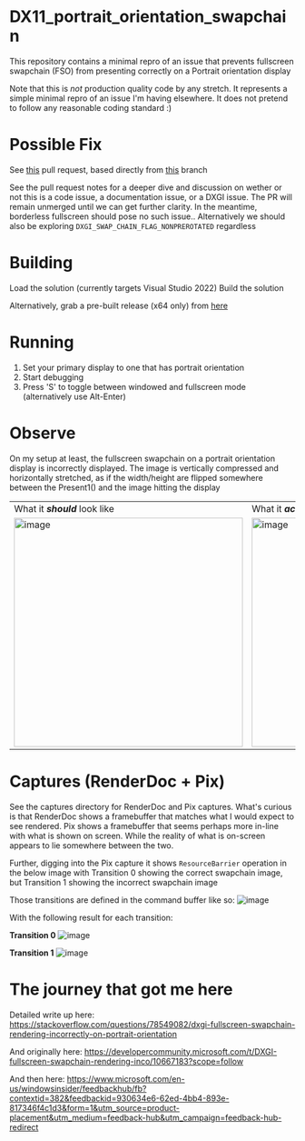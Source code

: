 # DX11_portrait_orientation_swapchain
This repository contains a minimal repro of an issue that prevents fullscreen swapchain (FSO) from presenting correctly on a Portrait orientation display

Note that this is *not* production quality code by any stretch.
It represents a simple minimal repro of an issue I'm having elsewhere. It does not pretend to follow any reasonable coding standard :)

# Possible Fix
See <a href="https://github.com/tim-rex/DX11_portrait_orientation_swapchain/pull/2">this</a> pull request, based directly from <a href="https://github.com/tim-rex/DX11_portrait_orientation_swapchain/tree/DX11_portrait_fullscreen_workaround">this</a> branch

See the pull request notes for a deeper dive and discussion on wether or not this is a code issue, a documentation issue, or a DXGI issue.
The PR will remain unmerged until we can get further clarity. In the meantime, borderless fullscreen should pose no such issue.. Alternatively we should also be exploring `DXGI_SWAP_CHAIN_FLAG_NONPREROTATED` regardless


# Building
Load the solution (currently targets Visual Studio 2022)
Build the solution

Alternatively, grab a pre-built release (x64 only) from <a href="https://github.com/tim-rex/DX11_portrait_orientation_swapchain/releases">here</a>



# Running
1. Set your primary display to one that has portrait orientation
2. Start debugging
3. Press 'S' to toggle between windowed and fullscreen mode (alternatively use Alt-Enter)

# Observe
On my setup at least, the fullscreen swapchain on a portrait orientation display is incorrectly displayed.
The image is vertically compressed and horizontally stretched, as if the width/height are flipped somewhere between the Present1() and the image hitting the display

<table>
  <tr>
    <td>What it <b><i>should</i></b> look like</td>
    <td>What it <b><i>actually</i></b> looks like (on my setup)</td>
  </tr>
  <tr>
    <td><img width="403" alt="image" src="https://github.com/tim-rex/DX11_portrait_orientation_swapchain/assets/19639392/d511948f-80ed-44b7-81a3-83ebdfa46e4f"></td>
    <td><img width="403" alt="image" src="https://github.com/tim-rex/DX11_portrait_orientation_swapchain/assets/19639392/c98f56e1-1471-42ab-91bd-89a02e4bdfa3"></td>
  </tr>
</table>



# Captures (RenderDoc + Pix)
See the captures directory for RenderDoc and Pix captures.
What's curious is that RenderDoc shows a framebuffer that matches what I would expect to see rendered.
Pix shows a framebuffer that seems perhaps more in-line with what is shown on screen.
While the reality of what is on-screen appears to lie somewhere between the two.

Further, digging into the Pix capture it shows `ResourceBarrier` operation in the below image with Transition 0 showing the correct swapchain image, but Transition 1 showing the incorrect swapchain image

Those transitions are defined in the command buffer like so:
![image](https://github.com/tim-rex/DX11_portrait_orientation_swapchain/assets/19639392/cdc3d486-d179-4aad-a6b8-bfa53e4433e7)

With the following result for each transition:

**Transition 0**
![image](https://github.com/tim-rex/DX11_portrait_orientation_swapchain/assets/19639392/5bfd7589-d830-40ff-a26b-80c3561b055a)

**Transition 1**
![image](https://github.com/tim-rex/DX11_portrait_orientation_swapchain/assets/19639392/b549dfaf-c257-46bc-9856-ec417ddca381)



# The journey that got me here

Detailed write up here:
https://stackoverflow.com/questions/78549082/dxgi-fullscreen-swapchain-rendering-incorrectly-on-portrait-orientation

And originally here:
https://developercommunity.microsoft.com/t/DXGI-fullscreen-swapchain-rendering-inco/10667183?scope=follow

And then here:
https://www.microsoft.com/en-us/windowsinsider/feedbackhub/fb?contextid=382&feedbackid=930634e6-62ed-4bb4-893e-817346f4c1d3&form=1&utm_source=product-placement&utm_medium=feedback-hub&utm_campaign=feedback-hub-redirect


